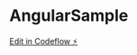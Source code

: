 # AngularSample

[Edit in Codeflow ⚡️](https://stackblitz.com/~/github.com/roshnikeee/AngularSample)